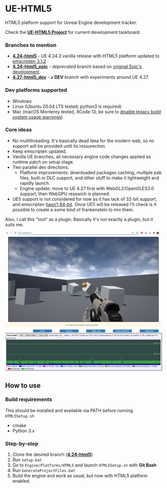 # UE-HTML5

HTML5 platform support for Unreal Engine development tracker.

Check the **[UE-HTML5 Project](https://github.com/users/ufna/projects/1/)** for current development taskboard.

### Branches to mention

* **[4.24-html5](https://github.com/ufna/UnrealEngine/tree/4.24-html5)** - UE 4.24.3 vanilla release with HTML5 platform updated to [emscripten 3.1.2](https://github.com/emscripten-core/emscripten/releases/tag/3.1.4)
* **[4.24-html5_epic](https://github.com/ufna/UnrealEngine/tree/4.24-html5_epic)** - _deprecated_ branch based on [original Epic's development](https://github.com/UnrealEngineHTML5/Documentation)
* **[4.27-html5_dev](https://github.com/ufna/UnrealEngine/tree/4.27-html5_dev)** - a **DEV** branch with experiments around UE 4.27

### Dev platforms supported

* Windows
* Linux (Ubuntu 20.04 LTS tested; python3 is required)
* Mac (macOS Monterey tested, XCode 13; be sure to [disable legacy build system usage warnings](https://gyazo.com/eb7bd9a36930af8f5598c10f36eb7b9f))

### Core ideas

* No multithreading. It's basically dead idea for the modern web, so no support will be provided until its ressurection.
* Keep emscripten updated.
* Vanilla UE branches, all necessary engine code changes applied as runtime patch on setup stage.
* Two parallel dev directions: 
  * Platform improvements: downloaded packages caching, multiple pak files, built-in DLC support, and other stuff to make it lightweight and rapidly launch.
  * Engine update: move to UE 4.27 first with WebGL2/OpenGLES3.0 support, then WebGPU research is planned.
* UE5 support is not considered for now as it has lack of 32-bit support, and emscripten [hasn't 64-bit](https://github.com/emscripten-core/emscripten/issues/12087). Once UE5 will be released I'll check is it possible to create a some kind of frankenstein to mix them.

Also, I call this "tool" as a plugin. Basically it's not exactly a plugin, but it suits me.


![SCREENSHOT](Documentation/SCREENSHOT.jpg)

## How to use

### Build requirements

This should be installed and available via PATH before running `HTML5Setup.sh`

* cmake
* Python 3.x

### Step-by-step

1. Clone the desired branch (**[4.24-html5](https://github.com/ufna/UnrealEngine/tree/4.24-html5)**)
2. Run `Setup.bat`
3. Go to `Engine/Platforms/HTML5` and launch `HTML5Setup.sh` with **Git Bash**
4. Run `GenerateProjectFiles.bat`
5. Build the engine and work as usual, but now with HTML5 platform enabled.

